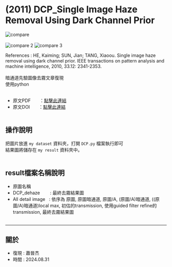 # (2011) DCP_Single Image Haze Removal Using Dark Channel Prior
![compare](https://github.com/user-attachments/assets/4b746475-9951-48d8-ac08-85ff9cfa873a)<br><br>
![compare 2](https://github.com/user-attachments/assets/a7f97f8d-5d0d-4171-9873-8b66655423c9)
![compare 3](https://github.com/user-attachments/assets/850f0618-7858-48e7-a5bc-fc9aac2beaa8)


References : HE, Kaiming; SUN, Jian; TANG, Xiaoou. Single image haze removal using dark channel prior. IEEE transactions on pattern analysis and machine intelligence, 2010, 33.12: 2341-2353.<br><br>
暗通道先驗圖像去霧文章復現<br>
使用python<br><br>
- 原文PDF &nbsp;&nbsp;&nbsp;&nbsp;&nbsp;&nbsp;：[點擊此連結](https://mmlab.ie.cuhk.edu.hk/archive/2011/Haze.pdf)
- 原文DOI &nbsp;&nbsp;&nbsp;&nbsp;&nbsp;&nbsp;：[點擊此連結](https://doi.org/10.1109/TPAMI.2010.168)<br><br>


操作說明 
---
把圖片放進 `my dataset` 資料夾，打開 `DCP.py` 檔案執行即可<br>
結果圖將儲存在 `my result` 資料夾中。<br><br>


result檔案名稱說明
---
- 原圖名稱
- DCP_dehaze &nbsp;&nbsp;&nbsp;&nbsp;&nbsp;&nbsp; : 最終去霧結果圖
- All detail image &nbsp; : 依序為  原圖, 原圖暗通道, 原圖/A, (原圖/A)暗通道, ((原圖/A)暗通道)local max, 初估的transmission, 使用guided filter refine的transmission, 最終去霧結果圖<br><br>

---
關於
---

- 復現 : 蕭晉杰
- 時間 : 2024.08.31
